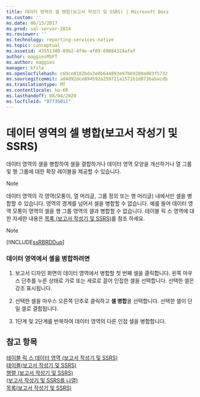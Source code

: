 ```yaml
---
title: 데이터 영역의 셀 병합(보고서 작성기 및 SSRS) | Microsoft Docs
ms.custom: ''
ms.date: 06/13/2017
ms.prod: sql-server-2014
ms.reviewer: ''
ms.technology: reporting-services-native
ms.topic: conceptual
ms.assetid: 43551300-89b2-4f4e-af09-69084324afaf
author: maggiesMSFT
ms.author: maggies
manager: kfile
ms.openlocfilehash: c69ce8182bda3e0b644893e97b69280a003f5732
ms.sourcegitcommit: ad4d92dce894592a259721a1571b1d8736abacdb
ms.translationtype: MT
ms.contentlocale: ko-KR
ms.lasthandoff: 08/04/2020
ms.locfileid: "87735011"
---
```

# <a name="merge-cells-in-a-data-region-report-builder-and-ssrs"></a>데이터 영역의 셀 병합(보고서 작성기 및 SSRS)
  데이터 영역의 셀을 병합하여 셀을 결합하거나 데이터 영역 모양을 개선하거나 열 그룹 및 행 그룹에 대한 확장 레이블을 제공할 수 있습니다.  
  
> [!NOTE]  
>  데이터 영역의 각 영역(모퉁이, 열 머리글, 그룹 정의 또는 행 머리글) 내에서만 셀을 병합할 수 있습니다. 영역의 경계를 넘어서 셀을 병합할 수 없습니다. 예를 들어 데이터 영역 모퉁이 영역의 셀을 행 그룹 영역의 셀과 병합할 수 없습니다. 테이블 릭 스 영역에 대 한 자세한 내용은 [목록 &#40;보고서 작성기 및 SSRS&#41;](tables-matrices-and-lists-report-builder-and-ssrs.md)를 참조 하세요.  
  
> [!NOTE]  
>  [!INCLUDE[ssRBRDDup](../../includes/ssrbrddup-md.md)]  
  
### <a name="to-merge-cells-in-a-data-region"></a>데이터 영역에서 셀을 병합하려면  
  
1.  보고서 디자인 화면의 데이터 영역에서 병합할 첫 번째 셀을 클릭합니다. 왼쪽 마우스 단추를 누른 상태로 가로 또는 세로로 끌어 인접한 셀을 선택합니다. 선택한 셀은 강조 표시됩니다.  
  
2.  선택한 셀을 마우스 오른쪽 단추로 클릭하고 **셀 병합**을 선택합니다. 선택한 셀이 단일 셀로 결합됩니다.  
  
3.  1단계 및 2단계를 반복하여 데이터 영역의 다른 인접 셀을 병합합니다.  
  
## <a name="see-also"></a>참고 항목  
 [테이블 릭 스 데이터 영역 &#40;보고서 작성기 및 SSRS&#41;](../tablix-data-region-report-builder-and-ssrs.md)   
 [테이블&#40;보고서 작성기 및 SSRS&#41;](tables-report-builder-and-ssrs.md)   
 [행렬 &#40;보고서 작성기 및 SSRS&#41;](create-a-matrix-report-builder-and-ssrs.md)   
 [&#40;보고서 작성기 및 SSRS를 나열&#41;](create-invoices-and-forms-with-lists-report-builder-and-ssrs.md)   
 [목록&#40;보고서 작성기 및 SSRS&#41;](tables-matrices-and-lists-report-builder-and-ssrs.md)  
  
  

